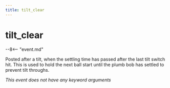 ```yaml
---
title: tilt_clear
---
```


# tilt_clear


--8<-- "event.md"

Posted after a tilt, when the settling time has passed after the last
tilt switch hit. This is used to hold the next ball start until the
plumb bob has settled to prevent tilt throughs.

*This event does not have any keyword arguments*
